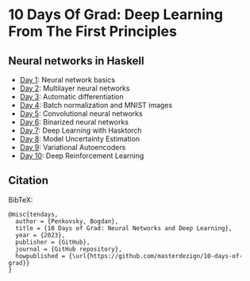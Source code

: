 # 10 Days Of Grad: Deep Learning From The First Principles

## Neural networks in Haskell

* [Day 1](day1/): Neural network basics
* [Day 2](day2/): Multilayer neural networks
* [Day 3](day3/): Automatic differentiation
* [Day 4](day4/): Batch normalization and MNIST images
* [Day 5](day5/): Convolutional neural networks
* [Day 6](day6/): Binarized neural networks
* [Day 7](day7/): Deep Learning with Hasktorch
* [Day 8](day8/): Model Uncertainty Estimation
* [Day 9](day9/): Variational Autoencoders
* [Day 10](day10/): Deep Reinforcement Learning


## Citation

BibTeX:

```
@misc{tendays,
  author = {Penkovsky, Bogdan},
  title = {10 Days of Grad: Neural Networks and Deep Learning},
  year = {2023},
  publisher = {GitHub},
  journal = {GitHub repository},
  howpublished = {\url{https://github.com/masterdezign/10-days-of-grad}}
}
```
